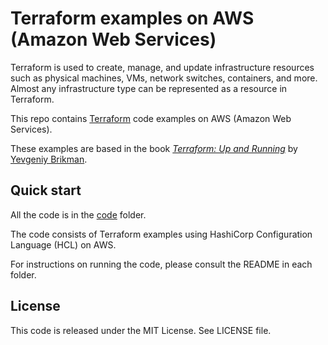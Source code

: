 # Terraform examples on AWS (Amazon Web Services)

Terraform is used to create, manage, and update infrastructure resources such as physical machines, VMs, network switches, containers, and more. Almost any infrastructure type can be represented as a resource in Terraform.

This repo contains [Terraform](https://www.terraform.io/) code examples on AWS (Amazon Web Services).

These examples are based in the book *[Terraform: Up and Running](http://www.terraformupandrunning.com)* by [Yevgeniy Brikman](http://www.ybrikman.com).

## Quick start

All the code is in the [code](/code) folder.

The code consists of Terraform examples using HashiCorp Configuration Language (HCL) on AWS.

For instructions on running the code, please consult the README in each folder.

## License

This code is released under the MIT License. See LICENSE file.